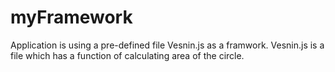 # myFramework

Application is using a pre-defined file Vesnin.js as a framwork. 
Vesnin.js is a file which has a function of calculating area of the circle. 
